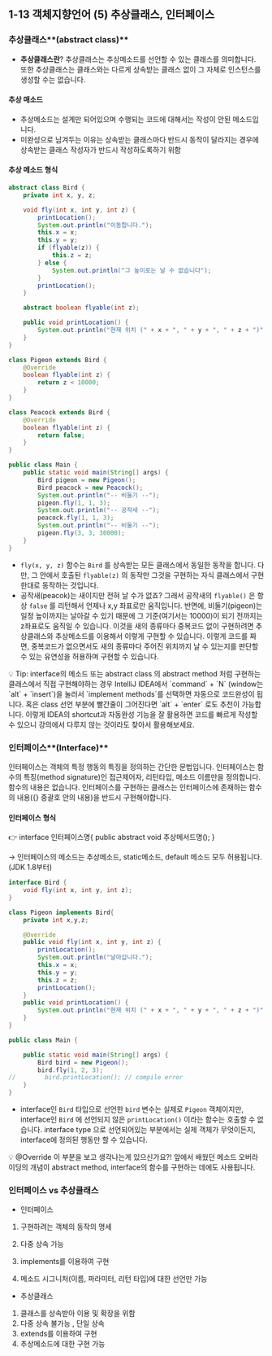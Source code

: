 ## 1-13 객체지향언어 (5) 추상클래스, 인터페이스

### 추상클래스**(**abstract class**)**

- **추상클래스란**? 추상클래스는 추상메소드를 선언할 수 있는 클래스를 의미합니다. 또한 추상클래스는 클래스와는 다르게 상속받는 클래스 없이 그 자체로 인스턴스를 생성할 수는 없습니다.



#### 추상 매소드

- 추상메소드는 설계만 되어있으며 수행되는 코드에 대해서는 작성이 안된 메소드입니다.  
- 미완성으로 남겨두는 이유는 상속받는 클래스마다 반드시 동작이 달라지는 경우에 상속받는 클래스 작성자가 반드시 작성하도록하기 위함



#### 추상 메소드 형식

```java
abstract class Bird {
    private int x, y, z;

    void fly(int x, int y, int z) {
        printLocation();
        System.out.println("이동합니다.");
        this.x = x;
        this.y = y;
        if (flyable(z)) {
            this.z = z;
        } else {
            System.out.println("그 높이로는 날 수 없습니다");
        }
        printLocation();
    }

    abstract boolean flyable(int z);

    public void printLocation() {
        System.out.println("현재 위치 (" + x + ", " + y + ", " + z + ")");
    }
}

class Pigeon extends Bird {
    @Override
    boolean flyable(int z) {
        return z < 10000;
    }
}

class Peacock extends Bird {
    @Override
    boolean flyable(int z) {
        return false;
    }
}

public class Main {
    public static void main(String[] args) {
        Bird pigeon = new Pigeon();
        Bird peacock = new Peacock();
        System.out.println("-- 비둘기 --");
        pigeon.fly(1, 1, 3);
        System.out.println("-- 공작새 --");
        peacock.fly(1, 1, 3);
        System.out.println("-- 비둘기 --");
        pigeon.fly(3, 3, 30000);
    }
}
```



- `fly(x, y, z)` 함수는 `Bird` 를 상속받는 모든 클래스에서 동일한 동작을 합니다. 다만, 그 안에서 호출된 `flyable(z)` 의 동작만 그것을 구현하는 자식 클래스에서 구현한대로 동작하는 것입니다.
- 공작새(peacok)는 새이지만 전혀 날 수가 없죠? 그래서 공작새의 `flyable()` 은 항상 `false` 를 리턴해서 언제나 x,y 좌표로만 움직입니다. 반면에, 비둘기(pigeon)는 일정 높이까지는 날아갈 수 있기 때문에 그 기준(여기서는 10000)이 되기 전까지는 z좌표로도 움직일 수 있습니다. 이것을 새의 종류마다 중복코드 없이 구현하려면 추상클래스와 추상메소드를 이용해서 이렇게 구현할 수 있습니다. 이렇게 코드를 짜면, 중복코드가 없으면서도 새의 종류마다 주어진 위치까지 날 수 있는지를 판단할 수 있는 유연성을 허용하며 구현할 수 있습니다.

<aside> 💡 Tip: interface의 메소드 또는 abstract class 의 abstract method 처럼 구현하는 클래스에서 직접 구현해야하는 경우 IntelliJ IDEA에서 `command` + `N` (window는 `alt` + `insert`)을 눌러서 `implement methods`를 선택하면 자동으로 코드완성이 됩니다. 혹은 class 선언 부분에 빨간줄이 그어진다면 `alt` + `enter` 로도 추천이 가능합니다. 이렇게 IDEA의 shortcut과 자동완성 기능을 잘 활용하면 코드를 빠르게 작성할 수 있으니 강의에서 다루지 않는 것이라도 찾아서 활용해보세요.

</aside>



### 인터페이스**(**Interface**)**

인터페이스는 객체의 특정 행동의 특징을 정의하는 간단한 문법입니다. 인터페이스는 함수의 특징(method signature)인 접근제어자, 리턴타입, 메소드 이름만을 정의합니다. 함수의 내용은 없습니다. 인터페이스를 구현하는 클래스는 인터페이스에 존재하는 함수의 내용({} 중괄호 안의 내용)을 반드시 구현해야합니다.



#### 인터페이스 형식

<aside> 👉 interface 인터페이스명{ public abstract void 추상메서드명(); }

</aside>

→ 인터페이스의 메소드는 추상메소드, static메소드, default 메소드 모두 허용됩니다. (JDK 1.8부터)



```java
interface Bird {
    void fly(int x, int y, int z);
}

class Pigeon implements Bird{
    private int x,y,z;

    @Override
    public void fly(int x, int y, int z) {
        printLocation();
        System.out.println("날아갑니다.");
        this.x = x;
        this.y = y;
        this.z = z;
        printLocation();
    }
    public void printLocation() {
        System.out.println("현재 위치 (" + x + ", " + y + ", " + z + ")");
    }
}

public class Main {

    public static void main(String[] args) {
        Bird bird = new Pigeon();
        bird.fly(1, 2, 3);
//        bird.printLocation(); // compile error
    }
}
```

- interface인 `Bird` 타입으로 선언한 `bird` 변수는 실제로 `Pigeon` 객체이지만, interface인 `Bird` 에 선언되지 않은 `printLocation()` 이라는 함수는 호출할 수 없습니다. interface type 으로 선언되어있는 부분에서는 실제 객체가 무엇이든지, interface에 정의된 행동만 할 수 있습니다.

<aside> 💡 @Override 이 부분을 보고 생각나는게 있으신가요?! 앞에서 배웠던 메소드 오버라이딩의 개념이 abstract method, interface의 함수를 구현하는 데에도 사용됩니다.

</aside>



###  인터페이스 vs 추상클래스

- 인터페이스

1. 구현하려는 객체의 동작의 명세

2. 다중 상속 가능

3. implements를 이용하여 구현

4. 메소드 시그니처(이름, 파라미터, 리턴 타입)에 대한 선언만 가능

   

- 추상클래스

1. 클래스를 상속받아 이용 및 확장을 위함
2. 다중 상속 불가능 , 단일 상속
3. extends를 이용하여 구현
4. 추상메소드에 대한 구현 가능